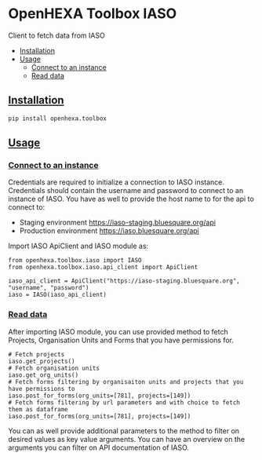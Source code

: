 
# OpenHEXA Toolbox IASO

Client to fetch data from IASO 

* [Installation](#installation)
* [Usage](#usage)
	* [Connect to an instance](#connect-to-an-instance)
	* [Read data](#read-data)

## [Installation](#)

``` sh
pip install openhexa.toolbox
```

## [Usage](#)

### [Connect to an instance](#)
Credentials are required to initialize a connection to IASO instance. Credentials should contain the username and 
password to connect to an instance of IASO. You have as well to provide the host name to for the api to connect to:
* Staging environment https://iaso-staging.bluesquare.org/api
* Production environment https://iaso.bluesquare.org/api

Import IASO ApiClient and IASO module as:
```
from openhexa.toolbox.iaso import IASO
from openhexa.toolbox.iaso.api_client import ApiClient

iaso_api_client = ApiClient("https://iaso-staging.bluesquare.org", "username", "password")
iaso = IASO(iaso_api_client)
```

### [Read data](#)
After importing IASO module, you can use provided method to fetch Projects, Organisation Units and Forms that you have 
permissions for.  
```
# Fetch projects 
iaso.get_projects()
# Fetch organisation units 
iaso.get_org_units()
# Fetch forms filtering by organisaiton units and projects that you have permissions to
iaso.post_for_forms(org_units=[781], projects=[149])
# Fetch forms filtering by url parameters and with choice to fetch them as dataframe
iaso.post_for_forms(org_units=[781], projects=[149])
```

You can as well provide additional parameters to the method to filter on desired values as key value arguments. 
You can have an overview on the arguments you can filter on API documentation of IASO. 



